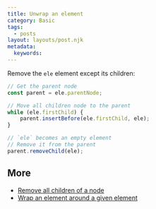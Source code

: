 ```yaml
---
title: Unwrap an element
category: Basic
tags:
  - posts
layout: layouts/post.njk
metadata:
  keywords:
---
```


Remove the `ele` element except its children:

```js
// Get the parent node
const parent = ele.parentNode;

// Move all children node to the parent
while (ele.firstChild) {
    parent.insertBefore(ele.firstChild, ele);
}

// `ele` becomes an empty element
// Remove it from the parent
parent.removeChild(ele);
```

## More

* [Remove all children of a node](/remove-all-children-of-a-node)
* [Wrap an element around a given element](/wrap-an-element-around-a-given-element)